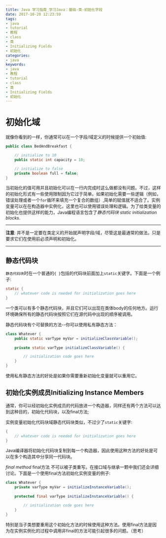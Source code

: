 ```yaml
---
title: Java 学习指南_学习Java：基础-类-初始化字段
date: 2017-10-20 12:23:59
tags: 
- java
- tutorial
- 教程
- class
- 类
- Initializing Fields
- 初始化
categories:
- java
keywords:
- java
- 教程
- tutorial
- class
- 类
- Initializing Fields
- 初始化
---
```


# 初始化域

就像你看到的一样，你通常可以在一个字段/域定义的时候提供一个初始值:

```java
public class BedAndBreakfast {

    // initialize to 10
    public static int capacity = 10;

    // initialize to false
    private boolean full = false;
}
```

当初始化的值可用并且初始化可以在一行内完成时这么做都没有问题。不过，这样的初始化形式有一些使用限制因为它过于简单。如果初始化需要一些逻辑（例如，错误处理或者一个`for`循环来填充一个复合的数组）,简单的赋值就不适合了。实例变量可以在在构造器中实例化，这里也可以使用错误处理和逻辑。为了给类变量的初始化也提供这样的能力，Java编程语言包含了*静态代码块* *static initialization blocks*.

------

**注意**:  并不是一定要在类定义的开始就声明字段/域，尽管这是最通常的做法。只是要求它们在使用前必须声明和初始化。

------

## 静态代码块

`静态代码块`时在一个普通的`{ }`包括的代码块前面加上`static`关键字。下面是一个例子:

```java
static {
    // whatever code is needed for initialization goes here
}
```

一个类可以有多个静态代码块，并且它们可以出现在类体body的任何地方。运行环境确保所有的静态代码块按照它们在源代码中出现的顺序被调用。

静态代码块有个可替换的方法--你可以使用私有静态方法：

```java
class Whatever {
    public static varType myVar = initializeClassVariable();
        
    private static varType initializeClassVariable() {

        // initialization code goes here
    }
}
```

使用私有静态方法的好处是如果你需要重新初始化变量就可以重用它。

## 初始化实例成员Initializing Instance Members

 通常，你可以经初始化实例成员的代码放进一个构造器，同样还有两个方法可以达到这种目的，初始化代码块，以及final方法;

实例变量初始化代码块域静态代码块类似，不过少了`static`关键字:

```java
{
    // whatever code is needed for initialization goes here
}
```

Java编译器将初始化代码块复制到每一个构造器，因此使用这种方法的好处是可以在多个构造其中分享同一代码块。

 *final method* final方法 不可以被子类重写。在接口域与继承一颗中我们还会详细讨论。下面是一个使用final方法初始化实例变量的例子:

```java
class Whatever {
    private varType myVar = initializeInstanceVariable();
        
    protected final varType initializeInstanceVariable() {

        // initialization code goes here
    }
}

```

特别是当子类想要重用这个初始化方法的时候使用这种方法。使用final方法是因为在实例实例化的过程中调用非final的方法可能引起很多的问题。（思考）